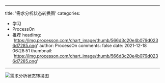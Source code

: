 
---
title: '需求分析状态转换图'
categories: 
 - 学习
 - ProcessOn
 - 推荐
headimg: 'https://img.processon.com/chart_image/thumb/566d3c20e4b079d0236d7285.png'
author: ProcessOn
comments: false
date: 2021-12-18 06:28:51
thumbnail: 'https://img.processon.com/chart_image/thumb/566d3c20e4b079d0236d7285.png'
---

<div>   
<img class="thumb" alt="需求分析状态转换图" src="https://img.processon.com/chart_image/thumb/566d3c20e4b079d0236d7285.png" referrerpolicy="no-referrer">
<p></p>  
</div>
            